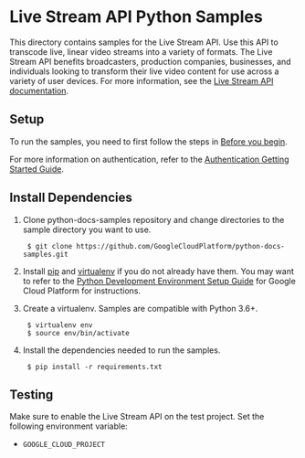 # Live Stream API Python Samples

This directory contains samples for the Live Stream API. Use this API to
transcode live, linear video streams into a variety of formats. The Live Stream
API benefits broadcasters, production companies, businesses, and individuals
looking to transform their live video content for use across a variety of user
devices. For more information, see the
[Live Stream API documentation](https://cloud.google.com/livestream/).

## Setup

To run the samples, you need to first follow the steps in
[Before you begin](https://cloud.google.com/livestream/docs/how-to/before-you-begin).

For more information on authentication, refer to the
[Authentication Getting Started Guide](https://cloud.google.com/docs/authentication/getting-started).

## Install Dependencies

1. Clone python-docs-samples repository and change directories to the sample directory
you want to use.

        $ git clone https://github.com/GoogleCloudPlatform/python-docs-samples.git

1. Install [pip](https://pip.pypa.io/) and
[virtualenv](https://virtualenv.pypa.io/) if you do not already have them. You
may want to refer to the
[Python Development Environment Setup Guide](https://cloud.google.com/python/setup)
for Google Cloud Platform for instructions.

1. Create a virtualenv. Samples are compatible with Python 3.6+.

        $ virtualenv env
        $ source env/bin/activate

1. Install the dependencies needed to run the samples.

        $ pip install -r requirements.txt

## Testing

Make sure to enable the Live Stream API on the test project. Set the following
environment variable:

*   `GOOGLE_CLOUD_PROJECT`
